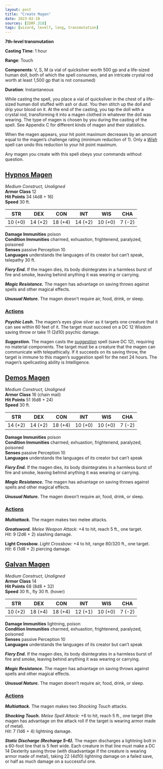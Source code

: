 ```yaml
---
layout: post
title: "Create Magen"
date: 2023-02-10
sources: [IDRF.318]
tags: [wizard, level7, long, transmutation]
---
```


**7th-level transmutation**

**Casting Time**: 1 hour

**Range**: Touch

**Components**: V, S, M (a vial of quicksilver worth 500 gp and a life-sized human doll, both of which the spell consumes, and an intricate crystal rod worth at least 1,500 gp that is not consumed)

**Duration**: Instantaneous

While casting the spell, you place a vial of quicksilver in the chest of a life-sized human doll stuffed with ash or dust. You then stitch up the doll and drip your blood on it. At the end of the casting, you tap the doll with a crystal rod, transforming it into a magen clothed in whatever the doll was wearing. The type of magen is chosen by you during the casting of the spell. See Appendix C for different kinds of magen and their statistics.

When the magen appears, your hit point maximum decreases by an amount equal to the magen’s challenge rating (minimum reduction of 1). Only a *[Wish](wish)* spell can undo this reduction to your hit point maximum.

Any magen you create with this spell obeys your commands without question.

## <u>Hypnos Magen</u>

*Medium Construct, Unaligned*  
**Armor Class** 12  
**Hit Points** 34 (4d8 + 16)  
**Speed** 30 ft.

| STR   | DEX   | CON   | INT   | WIS   | CHA   |
|:-----:|:-----:|:-----:|:-----:|:-----:|:-----:|
|10 (+0)|14 (+2)|18 (+4)|14 (+2)|10 (+0)|7  (-2)|

**Damage Immunities** poison  
**Condition Immunities** charmed, exhuastion, frightenend, paralyzed, poisoned  
**Senses** passive Perception 10  
**Languages** understands the languages of its creator but can’t speak, telepathy 30 ft.

***Fiery End.*** If the magen dies, its body disintegrates in a harmless burst of fire and smoke, leaving behind anything it was wearing or carrying.

***Magic Resistance.*** The magen has advantage on saving throws against spells and other magical effects.

***Unusual Nature.*** The magen doesn’t require air, food, drink, or sleep.

### <u>Actions</u>

***Psychic Lash.*** The magen’s eyes glow silver as it targets one creature that it can see within 60 feet of it. The target must succeed on a DC 12 Wisdom saving throw or take 11 (2d10) psychic damage.

***Suggestion.*** The magen casts the *[suggestion](suggestion)* spell (save DC 12), requiring no material components. The target must be a creature that the magen can communicate with telepathically. If it succeeds on its saving throw, the target is immune to this magen’s suggestion spell for the next 24 hours. The magen’s spellcasting ability is Intelligence.

## <u>Demos Magen</u>

*Medium Construct, Unaligned*  
**Armor Class** 16 (chain mail)  
**Hit Points** 51 (6d8 + 24)  
**Speed** 30 ft.

| STR   | DEX   | CON   | INT   | WIS   | CHA   |
|:-----:|:-----:|:-----:|:-----:|:-----:|:-----:|
|14 (+2)|14 (+2)|18 (+4)|10 (+0)|10 (+0)|7  (-2)|

**Damage Immunities** poison  
**Condition Immunities** charmed, exhuastion, frightenend, paralyzed, poisoned  
**Senses** passive Perception 10  
**Languages** understands the languages of its creator but can’t speak

***Fiery End.*** If the magen dies, its body disintegrates in a harmless burst of fire and smoke, leaving behind anything it was wearing or carrying.

***Magic Resistance.*** The magen has advantage on saving throws against spells and other magical effects.

***Unusual Nature.*** The magen doesn’t require air, food, drink, or sleep.

### <u>Actions</u>

***Multiattack.*** The magen makes two melee attacks.

***Greatsword.*** *Melee Weapon Attack:* +4 to hit, reach 5 ft., one target.  
*Hit:* 9 (2d6 + 2) slashing damage.

**Light Crossbow.** *Light Crossbow:* +4 to hit, range 80/320 ft., one target.  
*Hit:* 6 (1d8 + 2) piercing damage.

## <u>Galvan Magen</u>

*Medium Construct, Unaligned*  
**Armor Class** 14  
**Hit Points** 68 (8d8 + 32)  
**Speed** 30 ft., fly 30 ft. (hover)

| STR   | DEX   | CON   | INT   | WIS   | CHA   |
|:-----:|:-----:|:-----:|:-----:|:-----:|:-----:|
|10 (+2)|18 (+4)|18 (+4)|12 (+1)|10 (+0)|7  (-2)|

**Damage Immunities** lightning, poison  
**Condition Immunities** charmed, exhuastion, frightenend, paralyzed, poisoned  
**Senses** passive Perception 10  
**Languages** understands the languages of its creator but can’t speak

***Fiery End.*** If the magen dies, its body disintegrates in a harmless burst of fire and smoke, leaving behind anything it was wearing or carrying.

***Magic Resistance.*** The magen has advantage on saving throws against spells and other magical effects.

***Unusual Nature.*** The magen doesn’t require air, food, drink, or sleep.

### <u>Actions</u>

***Multiattack.*** The magen makes two *Shocking Touch* attacks.

***Shocking Touch.*** *Melee Spell Attack:* +6 to hit, reach 5 ft., one target (the magen has advantage on the attack roll if the target is wearing armor made of metal).  
*Hit:* 7 (1d6 + 4) lightning damage.

***Static Discharge (Recharge 5–6).*** The magen discharges a lightning bolt in a 60-foot line that is 5 feet wide. Each creature in that line must make a DC 14 Dexterity saving throw (with disadvantage if the creature is wearing armor made of metal), taking 22 (4d10) lightning damage on a failed save, or half as much damage on a successful one.
